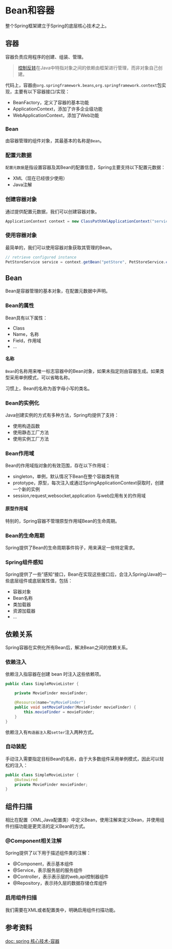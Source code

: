 # Bean和容器

整个Spring框架建立于Spring的底层核心技术之上。

## 容器

容器负责应用程序的创建、组装、管理。

> [控制反转](https://en.wikipedia.org/wiki/Inversion_of_control)在Java中特指对象之间的依赖由框架进行管理，而非对象自己创建。

代码上，容器由`org.springframework.beans`,`org.springframework.context`包实现，主要有以下容器接口/实现：

- BeanFactory，定义了容器的基本功能
- ApplicationContext，添加了许多企业级功能
- WebApplicationContext，添加了Web功能

### Bean

由容器管理的组件对象，其最基本的名称是`Bean`。

### 配置元数据

`配置元数据`是指设置容器及其Bean的配置信息，Spring主要支持以下配置元数据：

- XML（现在已经很少使用）
- Java注解

### 创建容器对象

通过提供配置元数据，我们可以创建容器对象。

```java
ApplicationContext context = new ClassPathXmlApplicationContext("services.xml", "daos.xml");
```

### 使用容器对象

最简单的，我们可以使用容器对象获取其管理的Bean。

```java
// retrieve configured instance
PetStoreService service = context.getBean("petStore", PetStoreService.class);
```

## Bean

Bean是容器管理的基本对象，在配置元数据中声明。

### Bean的属性

Bean具有以下属性：

- Class
- Name，名称
- Field，作用域
- ...

#### 名称

`Bean`的名称用来唯一标志容器中的Bean对象，如果未指定则由容器生成。如果类型采用单例模式，可以省略名称。

习惯上，Bean的名称为首字母小写的类名。

### Bean的实例化

Java创建实例的方式有多种方法，Spring均提供了支持：

- 使用构造函数
- 使用静态工厂方法
- 使用实例工厂方法

### Bean作用域

Bean的作用域指对象的有效范围，存在以下作用域：

- singleton，单例，默认情况下Bean在整个容器类有效
- prototype，原型，每次注入或通过SpringApplicationContext获取时，创建一个新的实例
- session,request,websocket,application 与web应用有关的作用域

#### 原型作用域

特别的，Spring容器不管理原型作用域Bean的生命周期。

### Bean的生命周期

Spring提供了Bean的生命周期事件钩子，用来满足一些特定需求。

### Spring组件感知

Spring提供了一些”感知“接口，Bean在实现这些接口后，会注入Spring/Java的一些底层组件或底层属性值，包括：

- 容器对象
- Bean名称
- 类加载器
- 资源加载器
- ...

## 依赖关系

Spring容器在实例化所有Bean后，解决Bean之间的依赖关系。

### 依赖注入

依赖注入指容器在创建 bean 时注入这些依赖项。

```java
public class SimpleMovieLister {

	private MovieFinder movieFinder;

	@Resource(name="myMovieFinder")
	public void setMovieFinder(MovieFinder movieFinder) {
		this.movieFinder = movieFinder;
	}
}
```

依赖注入有`构造器注入`和`setter`注入两种方式。

### 自动装配

手动注入需要指定目标Bean的名称，由于大多数组件采用单例模式，因此可以轻松的注入：

```java
public class SimpleMovieLister {
	@Autowired
	private MovieFinder movieFinder;
}
```

## 组件扫描

相比在配置（XML,Java配置类）中定义Bean，使用注解来定义Bean，并使用组件扫描功能是更灵活的定义Bean的方式。

### @Component相关注解

Spring提供了以下用于描述组件类的注解：

- @Component，表示基本组件
- @Service，表示服务层的服务组件
- @Controller，表示表示层的web,api控制器组件
- @Repository，表示持久层的数据存储仓库组件

### 启用组件扫描

我们需要在XML或者配置类中，明确启用组件扫描功能。

## 参考资料

[doc: spring 核心技术-容器](https://docs.spring.io/spring-framework/reference/core.html)
